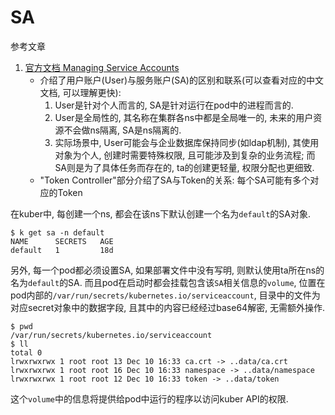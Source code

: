 # SA

参考文章

1. [官方文档 Managing Service Accounts](https://kubernetes.io/docs/reference/access-authn-authz/service-accounts-admin/)
    - 介绍了用户账户(User)与服务账户(SA)的区别和联系(可以查看对应的中文文档, 可以理解更快):
        1. User是针对个人而言的, SA是针对运行在pod中的进程而言的.
        2. User是全局性的, 其名称在集群各ns中都是全局唯一的, 未来的用户资源不会做ns隔离, SA是ns隔离的.
        3. 实际场景中, User可能会与企业数据库保持同步(如ldap机制), 其使用对象为个人, 创建时需要特殊权限, 且可能涉及到复杂的业务流程; 而SA则是为了具体任务而存在的, ta的创建更轻量, 权限分配也更细致.
    - "Token Controller"部分介绍了SA与Token的关系: 每个SA可能有多个对应的Token

在kuber中, 每创建一个ns, 都会在该ns下默认创建一个名为`default`的SA对象.

```console
$ k get sa -n default
NAME      SECRETS   AGE
default   1         18d
```

另外, 每一个pod都必须设置SA, 如果部署文件中没有写明, 则默认使用ta所在ns的名为`default`的SA. 而且pod在启动时都会挂载包含该`SA`相关信息的`volume`, 位置在pod内部的`/var/run/secrets/kubernetes.io/serviceaccount`, 目录中的文件为对应secret对象中的数据字段, 且其中的内容已经经过base64解密, 无需额外操作.

```console
$ pwd
/var/run/secrets/kubernetes.io/serviceaccount
$ ll
total 0
lrwxrwxrwx 1 root root 13 Dec 10 16:33 ca.crt -> ..data/ca.crt
lrwxrwxrwx 1 root root 16 Dec 10 16:33 namespace -> ..data/namespace
lrwxrwxrwx 1 root root 12 Dec 10 16:33 token -> ..data/token
```

这个`volume`中的信息将提供给pod中运行的程序以访问kuber API的权限.
